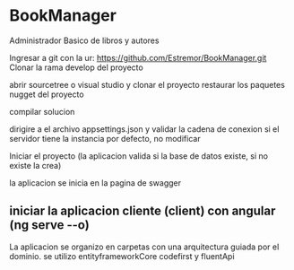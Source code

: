# BookManager

Administrador Basico de libros y autores

Ingresar a git con la ur: https://github.com/Estremor/BookManager.git
Clonar la rama develop del proyecto

abrir sourcetree o visual studio y clonar el proyecto
restaurar los paquetes nugget del proyecto

compilar solucion

dirigire a el archivo appsettings.json y validar la cadena de conexion si el servidor tiene la instancia por defecto, no modificar

Iniciar el proyecto (la aplicacion valida si la base de datos existe, si no existe la crea)

la aplicacion se inicia en la pagina de swagger

iniciar la aplicacion cliente (client) con angular (ng serve --o)
----------------------------------------------------------------


La aplicacion se organizo en carpetas con una arquitectura guiada por el dominio.
se utilizo entityframeworkCore codefirst y fluentApi
